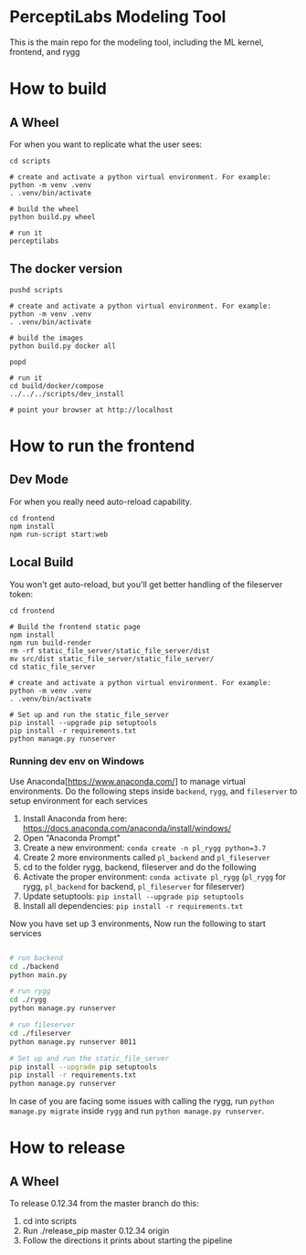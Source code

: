# PerceptiLabs Modeling Tool

This is the main repo for the modeling tool, including the ML kernel,
frontend, and rygg

# How to build

## A Wheel

For when you want to replicate what the user sees:

```
cd scripts

# create and activate a python virtual environment. For example:
python -m venv .venv
. .venv/bin/activate

# build the wheel
python build.py wheel

# run it
perceptilabs
```

## The docker version

```
pushd scripts

# create and activate a python virtual environment. For example:
python -m venv .venv
. .venv/bin/activate

# build the images
python build.py docker all

popd

# run it
cd build/docker/compose
../../../scripts/dev_install

# point your browser at http://localhost
```

# How to run the frontend

## Dev Mode

For when you really need auto-reload capability.

```
cd frontend
npm install
npm run-script start:web
```

## Local Build

You won't get auto-reload, but you'll get better handling of the
fileserver token:

```
cd frontend

# Build the frontend static page
npm install
npm run build-render
rm -rf static_file_server/static_file_server/dist
mv src/dist static_file_server/static_file_server/
cd static_file_server

# create and activate a python virtual environment. For example:
python -m venv .venv
. .venv/bin/activate

# Set up and run the static_file_server
pip install --upgrade pip setuptools
pip install -r requirements.txt
python manage.py runserver
```

### Running dev env on Windows

Use Anaconda[https://www.anaconda.com/] to manage virtual environments.
Do the following steps inside `backend`, `rygg`, and `fileserver` to setup environment for each services

1. Install Anaconda from here: https://docs.anaconda.com/anaconda/install/windows/
2. Open "Anaconda Prompt"
3. Create a new environment: `conda create -n pl_rygg python=3.7`
4. Create 2 more environments called `pl_backend` and `pl_fileserver`
5. cd to the folder rygg, backend, fileserver and do the following
6. Activate the proper environment: `conda activate pl_rygg` (`pl_rygg` for rygg, `pl_backend` for backend, `pl_fileserver` for fileserver)
7. Update setuptools: `pip install --upgrade pip setuptools`
8. Install all dependencies: `pip install -r requirements.txt`

Now you have set up 3 environments, Now run the following to start services

```sh

# run backend
cd ./backend
python main.py

# run rygg
cd ./rygg
python manage.py runserver

# run fileserver
cd ./fileserver
python manage.py runserver 8011

# Set up and run the static_file_server
pip install --upgrade pip setuptools
pip install -r requirements.txt
python manage.py runserver
```

In case of you are facing some issues with calling the rygg, run `python manage.py migrate` inside `rygg` and run `python manage.py runserver`.

# How to release

## A Wheel

To release 0.12.34 from the master branch do this:
1. cd into scripts
2. Run ./release_pip master 0.12.34 origin
3. Follow the directions it prints about starting the pipeline
